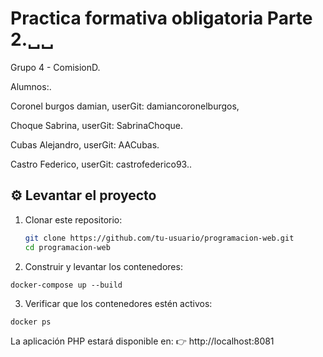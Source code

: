 # Practica formativa obligatoria Parte 2.␣␣


 Grupo 4 - ComisionD.

Alumnos:.

Coronel burgos damian,
userGit: damiancoronelburgos,

Choque Sabrina, 
 userGit: SabrinaChoque.

Cubas Alejandro, 
 userGit: AACubas.

Castro Federico, 
 userGit: castrofederico93..








## ⚙️ Levantar el proyecto

1. Clonar este repositorio:
   ```bash
   git clone https://github.com/tu-usuario/programacion-web.git
   cd programacion-web
2. Construir y levantar los contenedores:

```
docker-compose up --build

```
3. Verificar que los contenedores estén activos:

```bash
docker ps
```



La aplicación PHP estará disponible en:
👉 http://localhost:8081

